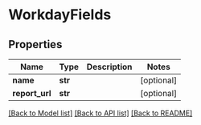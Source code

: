 # WorkdayFields

## Properties
Name | Type | Description | Notes
------------ | ------------- | ------------- | -------------
**name** | **str** |  | [optional] 
**report_url** | **str** |  | [optional] 

[[Back to Model list]](../README.md#documentation-for-models) [[Back to API list]](../README.md#documentation-for-api-endpoints) [[Back to README]](../README.md)


